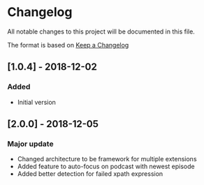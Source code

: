 # Changelog
All notable changes to this project will be documented in this file.

The format is based on [Keep a Changelog](https://keepachangelog.com/en/1.0.0/)

## [1.0.4] - 2018-12-02
### Added
- Initial version

## [2.0.0] - 2018-12-05
### Major update
- Changed architecture to be framework for multiple extensions
- Added feature to auto-focus on podcast with newest episode
- Added better detection for failed xpath expression
